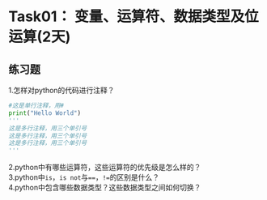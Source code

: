 # Task01： 变量、运算符、数据类型及位运算(2天)
## 练习题
1.怎样对python的代码进行注释？<br>
```python
#这是单行注释，用#
print("Hello World")
'''
这是多行注释，用三个单引号
这是多行注释，用三个单引号
这是多行注释，用三个单引号
'''
```
2.python中有哪些运算符，这些运算符的优先级是怎么样的？<br>
3.python中`is`，`is not`与`==`，`!=`的区别是什么？<br>
4.python中包含哪些数据类型？这些数据类型之间如何切换？<br>
